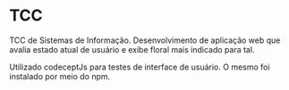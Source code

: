 # TCC

TCC de Sistemas de Informação.
Desenvolvimento de aplicação web que avalia estado atual de usuário e exibe floral mais indicado para tal.

Utilizado codeceptJs para testes de interface de usuário. O mesmo foi instalado por meio do npm.
